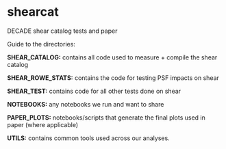 # shearcat

DECADE shear catalog tests and paper

Guide to the directories:

**SHEAR_CATALOG:** contains all code used to measure + compile the shear catalog

**SHEAR_ROWE_STATS:** contains the code for testing PSF impacts on shear

**SHEAR_TEST:** contains code for all other tests done on shear

**NOTEBOOKS:** any notebooks we run and want to share

**PAPER_PLOTS:** notebooks/scripts that generate the final plots used in paper (where applicable)

**UTILS:** contains common tools used across our analyses. 
